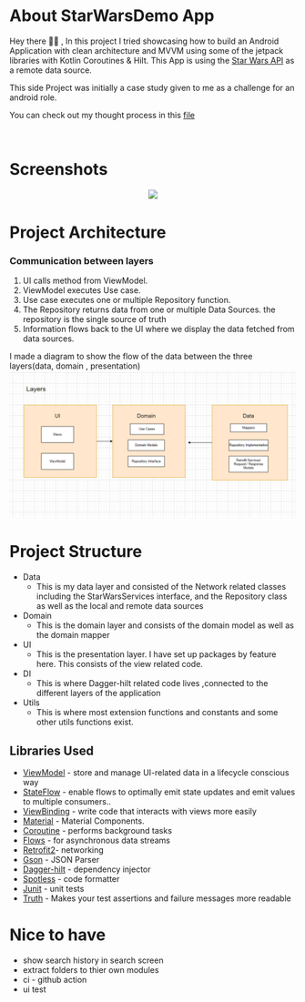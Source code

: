 # About StarWarsDemo App
Hey there 👋🏾 ,
In this project I tried showcasing how to build an Android Application with clean architecture and MVVM using some of the jetpack libraries with Kotlin Coroutines & Hilt. This App is using the [Star Wars API](https://swapi.dev/) as a remote data source.

This side Project was initially a case study given to me as a challenge for an android role.

You can check out my thought process in this [file](https://github.com/Hoossayn/StartwarsDemo/blob/main/process.md)

</br>

# Screenshots
<p align="center">
  <img src="https://github.com/Hoossayn/StartwarsDemo/assets/35276272/c8b7a0e3-95ed-4b1e-97a7-2cb621541455" width="200">

</p>


# Project Architecture
### Communication between layers
1. UI calls method from ViewModel.
2. ViewModel executes Use case.
3. Use case executes one or multiple Repository function.
4. The Repository returns data from one or multiple Data Sources. the repository is the single source of truth
5. Information flows back to the UI where we display the data fetched from data sources.

I made a diagram to show the flow of the data between the three layers(data, domain , presentation)
![data flow diagram](screenshots/dataFlowDiagram.png )

# Project Structure
* Data
    * This is my data layer and consisted of the Network related classes including the StarWarsServices interface, and the Repository class as well as
    the local and remote data sources
* Domain
    * This is the domain layer and consists of the domain model as well as the domain mapper
* UI
    * This is the presentation layer. I have set up packages by feature here. This consists of the view related code.
* DI
    * This is where Dagger-hilt related code lives ,connected to the different layers of the application
* Utils
    * This is where most extension functions and constants and some other utils functions exist.

Libraries Used
---------------
* [ViewModel](https://developer.android.com/topic/libraries/architecture/viewmodel) - store and manage UI-related data in a lifecycle conscious way
* [StateFlow](https://developer.android.com/kotlin/flow/stateflow-and-sharedflow) - enable flows to optimally emit state updates and emit values to multiple consumers..
* [ViewBinding](https://developer.android.com/topic/libraries/view-binding) - write code that interacts with views more easily
* [Material](https://material.io/develop/android/docs/getting-started/) - Material Components.
* [Coroutine](https://github.com/Kotlin/kotlinx.coroutines#user-content-android) - performs background tasks
* [Flows](https://kotlin.github.io/kotlinx.coroutines/kotlinx-coroutines-core/kotlinx.coroutines.flow/-flow/) - for asynchronous data streams
* [Retrofit2](https://square.github.io/retrofit/)- networking
* [Gson](https://github.com/google/gson) - JSON Parser
* [Dagger-hilt](https://dagger.dev/hilt/) - dependency injector
* [Spotless](https://github.com/diffplug/spotless) - code formatter
* [Junit](https://junit.org/junit4/) - unit tests
* [Truth](https://github.com/google/truth) - Makes your test assertions and failure messages more readable


# Nice to have 
* show search history in search screen
* extract folders to thier own modules
* ci - github action
* ui test 

<br />
